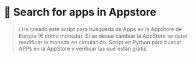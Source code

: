 # 📲 Search for apps in Appstore
> ℹ️ He creado este script para búsqueda de Apps en la AppStore de Europa (€ como moneda). Si se desea cambiar la AppStore se debe modificar la moneda en circulación.
Script en Python para buscar APPs en la AppStore y verificar las que están gratis.
